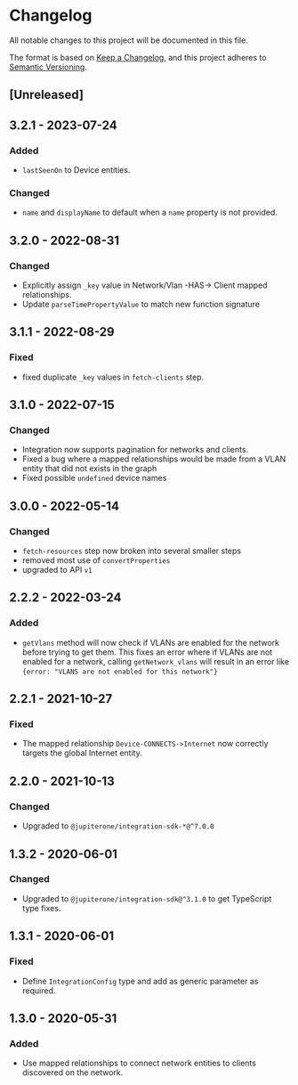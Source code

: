 # Changelog

All notable changes to this project will be documented in this file.

The format is based on [Keep a Changelog](https://keepachangelog.com/en/1.0.0/),
and this project adheres to
[Semantic Versioning](https://semver.org/spec/v2.0.0.html).

## [Unreleased]

## 3.2.1 - 2023-07-24

### Added

- `lastSeenOn` to Device entities.

### Changed

- `name` and `displayName` to default when a `name` property is not provided.

## 3.2.0 - 2022-08-31

### Changed

- Explicitly assign `_key` value in Network/Vlan -HAS-> Client mapped
  relationships.
- Update `parseTimePropertyValue` to match new function signature

## 3.1.1 - 2022-08-29

### Fixed

- fixed duplicate `_key` values in `fetch-clients` step.

## 3.1.0 - 2022-07-15

### Changed

- Integration now supports pagination for networks and clients.
- Fixed a bug where a mapped relationships would be made from a VLAN entity that
  did not exists in the graph
- Fixed possible `undefined` device names

## 3.0.0 - 2022-05-14

### Changed

- `fetch-resources` step now broken into several smaller steps
- removed most use of `convertProperties`
- upgraded to API `v1`

## 2.2.2 - 2022-03-24

### Added

- `getVlans` method will now check if VLANs are enabled for the network before
  trying to get them. This fixes an error where if VLANs are not enabled for a
  network, calling `getNetwork_vlans` will result in an error like
  `{error: "VLANS are not enabled for this network"}`

## 2.2.1 - 2021-10-27

### Fixed

- The mapped relationship `Device-CONNECTS->Internet` now correctly targets the
  global Internet entity.

## 2.2.0 - 2021-10-13

### Changed

- Upgraded to `@jupiterone/integration-sdk-*@^7.0.0`

## 1.3.2 - 2020-06-01

### Changed

- Upgraded to `@jupiterone/integration-sdk@^3.1.0` to get TypeScript type fixes.

## 1.3.1 - 2020-06-01

### Fixed

- Define `IntegrationConfig` type and add as generic parameter as required.

## 1.3.0 - 2020-05-31

### Added

- Use mapped relationships to connect network entities to clients discovered on
  the network.
